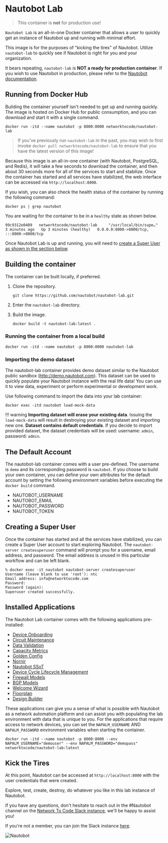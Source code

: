 # Nautobot Lab

> This container is **not** for production use!

`Nautobot Lab` is an all-in-one Docker container that allows a user to quickly get an instance of Nautobot up and running with minimal effort.

This image is for the purposes of "kicking the tires" of Nautobot. Utilize `nautobot-lab` to quickly see if Nautobot is right for you and your organization.

It bears repeating, `nautobot-lab` is **NOT a ready for production container**. If you wish to use Nautobot in production, please refer to the [Nautobot documentation](https://nautobot.readthedocs.io/en/latest/installation/).

## Running from Docker Hub

Building the container yourself isn't needed to get up and running quickly. The image is hosted on Docker Hub for public consumption, and you can download and start it with a single command.

```shell
docker run -itd --name nautobot -p 8000:8000 networktocode/nautobot-lab
```

> If you've previously run `nautobot-lab` in the past, you may wish to first invoke `docker pull networktocode/nautobot-lab` to ensure that you have the latest version of this image!

Because this image is an all-in-one container (with Nautobot, PostgreSQL, and Redis), it will take a few seconds to download the container, and then about 30 seconds more for all of the services to start and stabilize. Once the container has started and all services have stabilized, the web interface can be accessed via `http://localhost:8000`.

If you wish, you can also check the health status of the container by running the following command:

```shell
docker ps | grep nautobot
```

You are waiting for the container to be in a `healthy` state as shown below.

```text
99c9312e0409   networktocode/nautobot-lab     "/usr/local/bin/supe…"   3 minutes ago   Up 3 minutes (healthy)   0.0.0.0:8000->8000/tcp, :::8000->8000/tcp
```

Once Nautobot Lab is up and running, you will need to [create a Super User as shown in the section below](#Creating-a-Super-User).

## Building the container

The container can be built locally, if preferred.

1.  Clone the repository.

    ```shell
    git clone https://github.com/nautobot/nautobot-lab.git
    ```

2.  Enter the `nautobot-lab` directory.
3.  Build the image.

    ```shell
    docker build -t nautobot-lab:latest .
    ```

### Running the container from a local build

```shell
docker run -itd --name nautobot -p 8000:8000 nautobot-lab
```

### Importing the demo dataset

The nautobot-lab container provides demo dataset similar to the Nautobot public sandbox (http://demo.nautobot.com).
This dataset can be used to quickly populate your Nautobot instance with the real life data! You can use it to view data, experiment or perform experimental or development work.

Use following command to import the data into your lab container:
```shell
docker exec -itd nautobot load-mock-data
```

!!! warning
    **Importing dataset will erase your existing data**. Issuing the `load-mock-data` will result in destroying your existing dataset and importing new one.
    **Dataset contains default credentials**. If you decide to import provided dataset, the dataset credentials will be used: username: `admin`, password: `admin`.

## The Default Account

The nautobot-lab container comes with a user pre-defined. The username is `demo` and its corresponding password is `nautobot`. If you choose to build your own container, you can define your own attributes for the default account by setting the following environment variables before executing the  `docker build` command.

* NAUTOBOT_USERNAME
* NAUTOBOT_EMAIL
* NAUTOBOT_PASSWORD
* NAUTOBOT_TOKEN

## Creating a Super User

Once the container has started and all the services have stabilized, you can create a Super User account to start exploring Nautobot. The `nautobot-server createsuperuser` command will prompt you for a username, email address, and password. The email address is unused in this particular workflow and can be left blank.

```shell
% docker exec -it nautobot nautobot-server createsuperuser
Username (leave blank to use 'root'): ntc
Email address: info@networktocode.com
Password:
Password (again):
Superuser created successfully.
```

## Installed Applications

The Nautobot Lab container comes with the following applications pre-installed:
* [Device Onboarding](https://docs.nautobot.com/projects/device-onboarding/en/latest/user/app_overview/)
* [Circuit Maintenance](https://docs.nautobot.com/projects/circuit-maintenance/en/latest/user/app_overview/)
* [Data Validation](https://docs.nautobot.com/projects/data-validation/en/latest/user/app_overview/)
* [Capacity Metrics](https://github.com/nautobot/nautobot-plugin-capacity-metrics)
* [Golden Config](https://docs.nautobot.com/projects/golden-config/en/latest/user/app_overview/)
* [Nornir](https://docs.nautobot.com/projects/plugin-nornir/en/latest/user/app_overview/)
* [Nautobot SSoT](https://docs.nautobot.com/projects/ssot/en/latest/user/app_overview/)
* [Device Cycle Lifecycle Management](https://docs.nautobot.com/projects/device-lifecycle/en/latest/user/app_overview/)
* [Firewall Models](https://docs.nautobot.com/projects/firewall-models/en/latest/user/app_overview/)
* [BGP Models](https://docs.nautobot.com/projects/bgp-models/en/latest/user/app_overview/)
* [Welcome Wizard](https://docs.nautobot.com/projects/welcome-wizard/en/latest/user/app_overview/)
* [Floorplan](https://docs.nautobot.com/projects/floor-plan/en/latest/user/app_overview/)
* [Design Builder](https://docs.nautobot.com/projects/design-builder/en/latest/user/app_overview/)

These applications can give you a sense of what is possible with Nautobot as a network automation platform and can assist you with populating the lab environment with data that is unique to you. For the applications that require access to network devices, you can set the `NAPALM_USERNAME` AND `NAPALM_PASSWORD` environment variables when starting the container.

```shell
docker run -itd --name nautobot -p 8000:8000 --env NAPALM_USERNAME="demouser" --env NAPALM_PASSWORD="demopass" networktocode/nautobot-lab:latest
```

## Kick the Tires

At this point, Nautobot can be accessed at `http://localhost:8000` with the user credentials that were created.

Explore, test, create, destroy, do whatever you like in this lab instance of Nautobot.

If you have any questions, don't hesitate to reach out in the #Nautobot channel on the [Network To Code Slack instance](https://networktocode.slack.com), we'll be happy to assist you!

If you're not a member, you can join the Slack instance [here](http://slack.networktocode.com/).

![Nautobot](nautobot.png)

